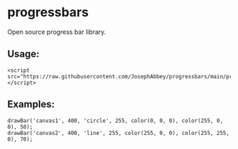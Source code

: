 # progressbars
Open source progress bar library.

## Usage:
```
<script src="https://raw.githubusercontent.com/JosephAbbey/progressbars/main/progressbars.js"></script>
```

## Examples:
```
drawBar('canvas1', 400, 'circle', 255, color(0, 0, 0), color(255, 0, 0), 50);
drawBar('canvas2', 400, 'line', 255, color(255, 0, 0), color(255, 255, 0), 70);
```
